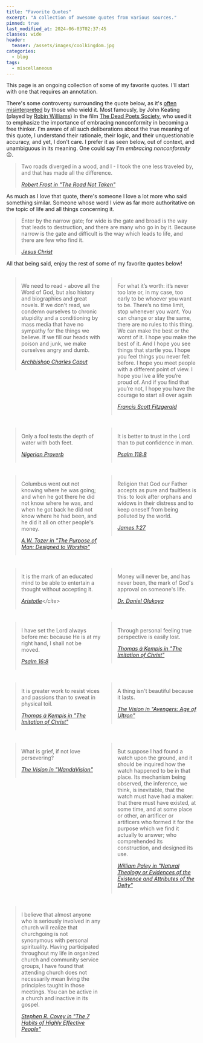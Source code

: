 ```yaml
---
title: "Favorite Quotes"
excerpt: "A collection of awesome quotes from various sources."
pinned: true
last_modified_at: 2024-06-03T02:37:45
classes: wide
header:
  teaser: /assets/images/coolkingdom.jpg
categories:
  - blog
tags:
  - miscellaneous
---
```


<script src="/assets/js/dynamic-link-targeting.js"></script>

<style>
  .quote-container {
    display: grid;
    grid-template-columns: 1fr 1fr;
    grid-template-rows: 2fr;
    grid-column-gap: 5px;
    grid-row-gap: 5px;
    justify-items: stretch;
    align-items: start;
  }

  /* X-Small devices (portrait phones, less than 576px) */
  @media (max-width: 575.98px) {
    .quote-container {
      grid-template-columns: repeat(1, 1fr);
    }

    blockquote {
      margin: 1em 0 1em 0;
      border-bottom: 1px solid #cecfd1;
    }
  }

  /* Small devices (landscape phones, less than 768px) */
  @media (max-width: 767.98px) {
    .quote-container {
      grid-template-columns: repeat(1, 1fr);
    }

    blockquote {
      margin: 1em 0 1em 0;
      border-bottom: 1px solid #cecfd1;
    }
  }
</style>

<script>
  /*
    This code does the following:
    1. When the page loads, it selects all the blockquote elements within the quote-container div.
    2. It checks if there is an odd number of blockquotes. If so, it removes the last one from the
      quote-container and places it just below the quote-container div.
    3. It then sorts the remaining blockquotes based on the length of their text content. Blockquotes
      with similar text lengths will be placed next to each other.
    4. Finally, it rearranges the blockquotes within the quote-container div according to the sorted order,
      so that blockquotes with similar text lengths are grouped together.
  */
  window.addEventListener('load', function() {
    const quoteContainer = document.querySelector('.quote-container');
    const blockquotes = Array.from(quoteContainer.querySelectorAll('blockquote'));

    // Check if there is an odd number of blockquotes
    // If so, remove the last one and place it outside the quote-container
    if (blockquotes.length % 2 !== 0) {
      const lastBlockquote = blockquotes.pop();
      quoteContainer.removeChild(lastBlockquote);
      quoteContainer.parentNode.insertBefore(lastBlockquote, quoteContainer.nextSibling);
    }

    // Sort the blockquotes based on the length of their text content
    // Blockquotes with similar text lengths will be placed next to each other
    blockquotes.sort((a, b) => {
      const lengthA = a.innerText.length;
      const lengthB = b.innerText.length;
      return lengthA - lengthB;
    });

    // Rearrange the blockquotes in the quote-container according to the sorted order
    blockquotes.forEach(blockquote => {
      quoteContainer.appendChild(blockquote);
    });
  });
</script>

This page is an ongoing collection of some of my favorite quotes. I'll start with one that requires an annotation.

There's some controversy surrounding the quote below, as it's [often misinterpreted](https://www.google.com/search?q=The+Road+Not+Taken+is+misinterpeted) by those who wield it. Most famously, by John Keating (played by [Robin Williams](https://en.wikipedia.org/wiki/Robin_Williams)) in the film [The Dead Poets Society](https://en.wikipedia.org/wiki/Dead_Poets_Society), who used it to emphasize the importance of embracing nonconformity in becoming a free thinker. I'm aware of all such deliberations about the true meaning of this quote, I understand their rationale, their logic, and their unquestionable accuracy, and yet, I don't care. I prefer it as seen below, out of context, and unambiguous in its meaning. One could say I'm *embracing nonconformity* :wink:.

> Two roads diverged in a wood, and I - I took the one less traveled by, and that has made all the difference.
>
> <cite>[Robert Frost in "The Road Not Taken"](https://www.poetryfoundation.org/poems/44272/the-road-not-taken)</cite>

As much as I love that quote, there's someone I love a lot more who said something similar. Someone whose word I view as far more authoritative on the topic of life and all things concerning it.

> Enter by the narrow gate; for wide is the gate and broad is the way that leads to destruction, and there are many who go in by it. Because narrow is the gate and difficult is the way which leads to life, and there are few who find it.
>
> <cite>[Jesus Christ](https://www.biblegateway.com/passage/?search=Matthew+7%3A13&version=NKJV)</cite>

All that being said, enjoy the rest of some of my favorite quotes below!

<div class="quote-container" markdown="1">

> We need to read - above all the Word of God, but also history and biographies and great novels. If we don't read, we condemn ourselves to chronic stupidity and a conditioning by mass media that have no sympathy for the things we believe. If we fill our heads with poison and junk, we make ourselves angry and dumb.
>
> <cite>[Archbishop Charles Caput](https://catholicphilly.com/2017/07/homilies-speeches/whats-next-catholics-america-and-a-world-made-new/)</cite>


> For what it’s worth: it’s never too late or, in my case, too early to be whoever you want to be. There’s no time limit, stop whenever you want. You can change or stay the same, there are no rules to this thing. We can make the best or the worst of it. I hope you make the best of it. And I hope you see things that startle you. I hope you feel things you never felt before. I hope you meet people with a different point of view. I hope you live a life you’re proud of. And if you find that you’re not, I hope you have the courage to start all over again
>
> <cite>[Francis Scott Fitzgerald](https://www.goodreads.com/quotes/7452670-for-what-it-s-worth-it-s-never-too-late-or-in)</cite>


> Only a fool tests the depth of water with both feet.
>
> <cite>[Nigerian Proverb](https://www.educationworld.com/a_tsl/TM/WS_african_proverbs.shtml)</cite>


> It is better to trust in the Lord than to put confidence in man.
>
> <cite>[Psalm 118:8](https://www.biblegateway.com/passage/?search=Psalm+118&version=NKJV)</cite>


> Columbus went out not knowing where he was going; and when he got there he did not know where he was, and when he got back he did not know where he had been, and he did it all on other people's money.
>
> <cite>[A.W. Tozer in "The Purpose of Man: Designed to Worship"](https://www.google.com/search?q=The+Purpose+of+Man+A.W.+Tozer)</cite>


> Religion that God our Father accepts as pure and faultless is this: to look after orphans and widows in their distress and to keep oneself from being polluted by the world.
>
> <cite>[James 1:27](https://www.biblegateway.com/passage/?search=James+1%3A27&version=NIV)</cite>


> It is the mark of an educated mind to be able to entertain a thought without accepting it.
>
> <cite>[Aristotle](https://en.wikiquote.org/wiki/Aristotle#:~:text=It%20is%20the%20mark%20of%20an%20educated%20mind%20to%20be%20able%20to%20entertain%20a%20thought%20without%20accepting%20it.)</cite>


> Money will never be, and has never been, the mark of God's approval on someone's life.
>
> <cite>[Dr. Daniel Olukoya](https://www.google.com/search?q=Dr.+Daniel+Olukoya)</cite>


> I have set the Lord always before me: because He is at my right hand, I shall not be moved.
>
> <cite>[Psalm 16:8](https://www.biblegateway.com/passage/?search=Psalm+16%3A8&version=KJV)</cite>


> Through personal feeling true perspective is easily lost.
>
> <cite>[Thomas à  Kempis in "The Imitation of Christ"](https://en.wikipedia.org/wiki/The_Imitation_of_Christ)</cite>


> It is greater work to resist vices and passions than to sweat in physical toil.
>
> <cite>[Thomas à  Kempis in "The Imitation of Christ"](https://en.wikipedia.org/wiki/The_Imitation_of_Christ)</cite>


> A thing isn't beautiful because it lasts.
>
> <cite>[The Vision in "Avengers: Age of Ultron"](https://www.youtube.com/watch?v=SrSNQCa-C7A)</cite>


> What is grief, if not love persevering?
>
> <cite>[The Vision in "WandaVision"](https://www.youtube.com/watch?v=y6y0Dhj783w)</cite>


> But suppose I had found a watch upon the ground, and it should be inquired how the watch happened to be in that place. Its mechanism being observed, the inference, we think, is inevitable, that the watch must have had a maker: that there must have existed, at some time, and at some place or other, an artificer or artificers who formed it for the purpose which we find it actually to answer; who comprehended its construction, and designed its use.
>
> <cite>[William Paley in "Natural Theology or Evidences of the Existence and Attributes of the Deity"](https://en.wikipedia.org/wiki/Natural_Theology_or_Evidences_of_the_Existence_and_Attributes_of_the_Deity)</cite>


> I believe that almost anyone who is seriously involved in any church will realize that churchgoing is not synonymous with personal spirituality. Having participated throughout my life in organized church and community service groups, I have found that attending church does not necessarily mean living the principles taught in those meetings. You can be active in a church and inactive in its gospel.
>
> <cite>[Stephen R. Covey in "The 7 Habits of Highly Effective People"](https://en.wikipedia.org/wiki/The_7_Habits_of_Highly_Effective_People)</cite>

</div>
